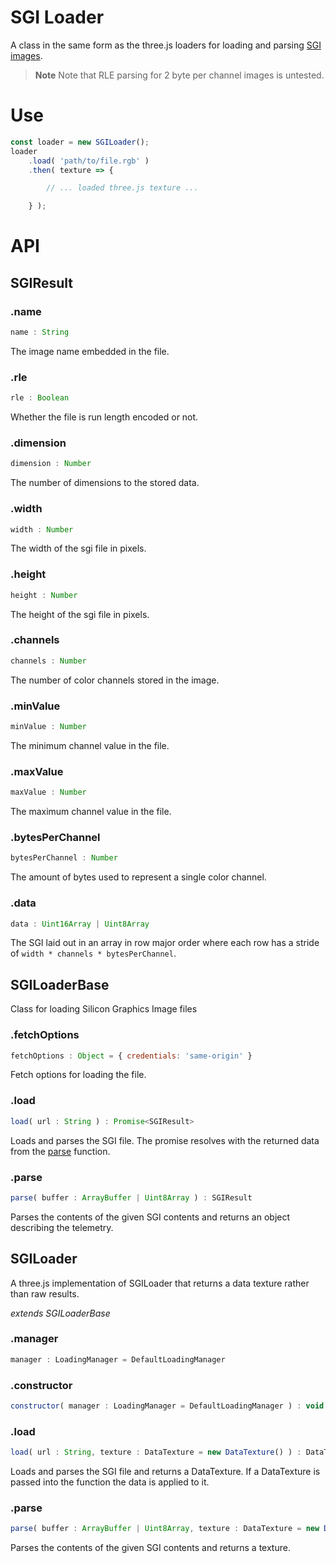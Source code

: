 # SGI Loader

A class in the same form as the three.js loaders for loading and parsing [SGI images](http://paulbourke.net/dataformats/sgirgb/).

> **Note**
> Note that RLE parsing for 2 byte per channel images is untested.

# Use

```js
const loader = new SGILoader();
loader
    .load( 'path/to/file.rgb' )
    .then( texture => {

        // ... loaded three.js texture ...

    } );
```

# API

## SGIResult

### .name

```js
name : String
```

The image name embedded in the file.

### .rle

```js
rle : Boolean
```

Whether the file is run length encoded or not.

### .dimension

```js
dimension : Number
```

The number of dimensions to the stored data.

### .width

```js
width : Number
```

The width of the sgi file in pixels.

### .height

```js
height : Number
```

The height of the sgi file in pixels.

### .channels

```js
channels : Number
```

The number of color channels stored in the image.

### .minValue

```js
minValue : Number
```

The minimum channel value in the file.

### .maxValue

```js
maxValue : Number
```

The maximum channel value in the file.

### .bytesPerChannel

```js
bytesPerChannel : Number
```

The amount of bytes used to represent a single color channel.

### .data

```js
data : Uint16Array | Uint8Array
```

The SGI laid out in an array in row major order where each row has a stride
of `width * channels * bytesPerChannel`.

## SGILoaderBase

Class for loading Silicon Graphics Image files

### .fetchOptions

```js
fetchOptions : Object = { credentials: 'same-origin' }
```

Fetch options for loading the file.

### .load

```js
load( url : String ) : Promise<SGIResult>
```

Loads and parses the SGI file. The promise resolves with the returned
data from the [parse](#SGILoaderBase#parse) function.

### .parse

```js
parse( buffer : ArrayBuffer | Uint8Array ) : SGIResult
```

Parses the contents of the given SGI contents and returns an object describing
the telemetry.

## SGILoader

A three.js implementation of SGILoader that returns a data texture rather than raw results.

_extends SGILoaderBase_

### .manager

```js
manager : LoadingManager = DefaultLoadingManager
```

### .constructor

```js
constructor( manager : LoadingManager = DefaultLoadingManager ) : void
```

### .load

```js
load( url : String, texture : DataTexture = new DataTexture() ) : DataTexture
```

Loads and parses the SGI file and returns a DataTexture. If a DataTexture is passed into
the function the data is applied to it.

### .parse

```js
parse( buffer : ArrayBuffer | Uint8Array, texture : DataTexture = new DataTexture() ) : DataTexture
```

Parses the contents of the given SGI contents and returns a texture.
